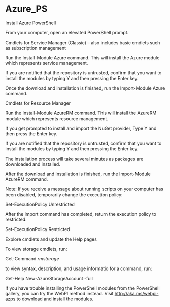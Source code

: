 # Azure_PS

Install Azure PowerShell

From your computer, open an elevated PowerShell prompt.

Cmdlets for Service Manager (Classic) – also includes basic cmdlets such as subscription management

Run the Install-Module Azure command. This will install the Azure module which represents service management.

If you are notified that the repository is untrusted, confirm that you want to install the modules by typing Y and then pressing the Enter key.

Once the download and installation is finished, run the Import-Module Azure command.

Cmdlets for Resource Manager

Run the Install-Module AzureRM command. This will install the AzureRM module which represents resource management.

If you get prompted to install and import the NuGet provider, Type Y and then press the Enter key.

If you are notified that the repository is untrusted, confirm that you want to install the modules by typing Y and then pressing the Enter key.

The installation process will take several minutes as packages are downloaded and installed.

After the download and installation is finished, run the Import-Module AzureRM command.

Note: If you receive a message about running scripts on your computer has been disabled, temporarily change the execution policy:

Set-ExecutionPolicy Unrestricted

After the import command has completed, return the execution policy to restricted.

Set-ExecutionPolicy Restricted

Explore cmdlets and update the Help pages

To view storage cmdlets, run:

Get-Command *rmstorage*

to view syntax, description, and usage informatio for a command, run:

Get-Help New-AzureStorageAccount -full

If you have trouble installing the PowerShell modules from the PowerShell gallery, you can try the WebPI method instead. Visit http://aka.ms/webpi-azps to download and install the modules.
